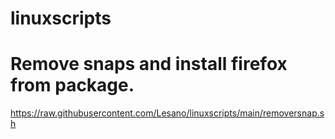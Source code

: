 # linuxscripts

# Remove snaps and install firefox from package.
https://raw.githubusercontent.com/Lesano/linuxscripts/main/removersnap.sh
